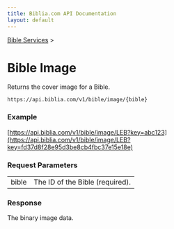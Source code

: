 ```yaml
---
title: Biblia.com API Documentation
layout: default
---
```

[Bible Services](Bible_Services) >

# Bible Image

Returns the cover image for a Bible.

```
https://api.biblia.com/v1/bible/image/{bible}
```

### Example

[https://api.biblia.com/v1/bible/image/LEB?key=abc123](https://api.biblia.com/v1/bible/image/LEB?key=fd37d8f28e95d3be8cb4fbc37e15e18e)

### Request Parameters

<table>
<tr><td>bible</td><td>The ID of the Bible (required).</td></tr>
</table>

### Response

The binary image data.
